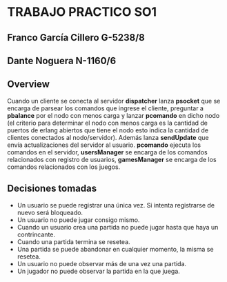 # TRABAJO PRACTICO SO1
## Franco García Cillero G-5238/8
## Dante Noguera N-1160/6

## Overview
Cuando un cliente se conecta al servidor __dispatcher__ lanza __psocket__ que 
se encarga de parsear los comandos que ingrese el cliente, preguntar a __pbalance__ 
por el nodo con menos carga y lanzar __pcomando__ en dicho nodo (el criterio para
determinar el nodo con menos carga es la cantidad de puertos de erlang abiertos 
que tiene el nodo esto indica la cantidad de clientes conectados al nodo/servidor).
Además lanza __sendUpdate__ que envía actualizaciones del servidor al usuario. 
__pcomando__ ejecuta los comandos en el servidor, __usersManager__ se encarga de 
los comandos relacionados con registro de usuarios, __gamesManager__ se encarga 
de los comandos relacionados con los juegos.

## Decisiones tomadas
* Un usuario se puede registrar una única vez. Si intenta registrarse de nuevo
será bloqueado.
* Un usuario no puede jugar consigo mismo.
* Cuando un usuario crea una partida no puede jugar hasta que haya un contrincante.
* Cuando una partida termina se resetea.
* Una partida se puede abandonar en cualquier momento, la misma se resetea.
* Un usuario no puede observar más de una vez una partida.
* Un jugador no puede observar la partida en la que juega.

